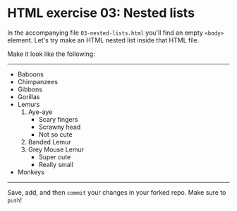 # HTML exercise 03: Nested lists

In the accompanying file `03-nested-lists.html` you'll find an empty `<body>` element. Let's try make an HTML nested list inside that HTML file. 

Make it look like the following:

---

- Baboons
- Chimpanzees
- Gibbons
- Gorillas
- Lemurs
  1. Aye-aye
     - Scary fingers
     - Scrawny head
     - Not so cute
  1. Banded Lemur
  1. Grey Mouse Lemur
     - Super cute
     - Really small
- Monkeys

---

Save, add, and then `commit` your changes in your forked repo. Make sure to `push`!